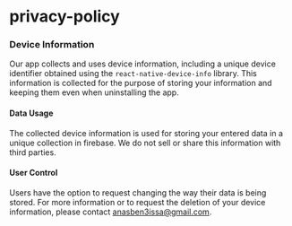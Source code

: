 # privacy-policy
### Device Information

Our app collects and uses device information, including a unique device identifier obtained using the `react-native-device-info` library. This information is collected for the purpose of storing your information and keeping them even when uninstalling the app.
#### Data Usage

The collected device information is used for storing your entered data in a unique collection in firebase. We do not sell or share this information with third parties.
#### User Control

Users have the option to request changing the way their data is being stored. For more information or to request the deletion of your device information, please contact anasben3issa@gmail.com.
